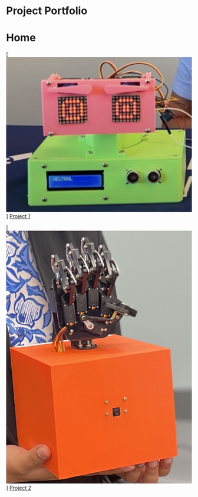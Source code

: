 # Project Portfolio

# Home

<!--[![Project 1](Files/EmotiveBot.png)](./project1.md)-->
[![Project 1](Files/EmotiveBot.png)]
[Project 1](./project1.md)

<!--[![Project 2](Files/ASLBotFinal.png)](./project2.md)-->
[![Project 2](Files/ASLBotFinal.png)]
[Project 2](./project2.md)
<!--| **Engineer** | **School** | **Area of Interest** | **Grade** |
|:--:|:--:|:--:|:--:|-->

<!--| Anusha B | Monta Vista High School | Mechanical Engineering | Incoming Sophmore |-->

<!--To watch the BSE tutorial on how to create a portfolio, click here.-->
